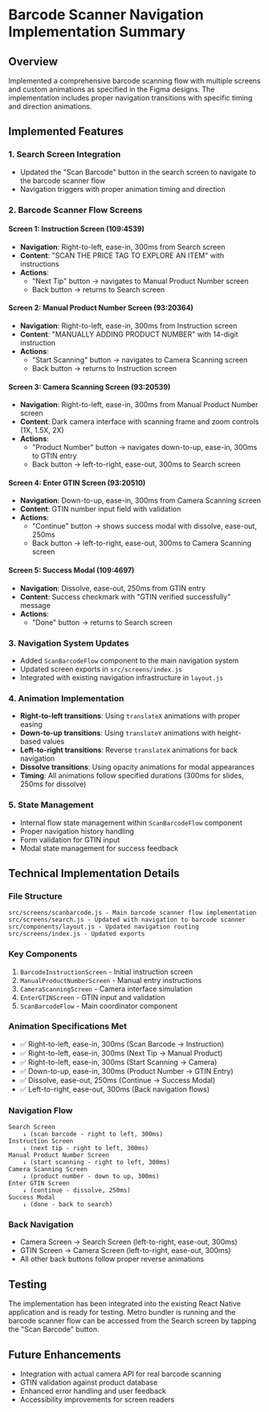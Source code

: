 # Barcode Scanner Navigation Implementation Summary

## Overview
Implemented a comprehensive barcode scanning flow with multiple screens and custom animations as specified in the Figma designs. The implementation includes proper navigation transitions with specific timing and direction animations.

## Implemented Features

### 1. **Search Screen Integration**
- Updated the "Scan Barcode" button in the search screen to navigate to the barcode scanner flow
- Navigation triggers with proper animation timing and direction

### 2. **Barcode Scanner Flow Screens**

#### **Screen 1: Instruction Screen (109:4539)**
- **Navigation**: Right-to-left, ease-in, 300ms from Search screen
- **Content**: "SCAN THE PRICE TAG TO EXPLORE AN ITEM" with instructions
- **Actions**: 
  - "Next Tip" button → navigates to Manual Product Number screen
  - Back button → returns to Search screen

#### **Screen 2: Manual Product Number Screen (93:20364)**
- **Navigation**: Right-to-left, ease-in, 300ms from Instruction screen
- **Content**: "MANUALLY ADDING PRODUCT NUMBER" with 14-digit instruction
- **Actions**:
  - "Start Scanning" button → navigates to Camera Scanning screen
  - Back button → returns to Instruction screen

#### **Screen 3: Camera Scanning Screen (93:20539)**
- **Navigation**: Right-to-left, ease-in, 300ms from Manual Product Number screen
- **Content**: Dark camera interface with scanning frame and zoom controls (1X, 1.5X, 2X)
- **Actions**:
  - "Product Number" button → navigates down-to-up, ease-in, 300ms to GTIN entry
  - Back button → left-to-right, ease-out, 300ms to Search screen

#### **Screen 4: Enter GTIN Screen (93:20510)**
- **Navigation**: Down-to-up, ease-in, 300ms from Camera Scanning screen
- **Content**: GTIN number input field with validation
- **Actions**:
  - "Continue" button → shows success modal with dissolve, ease-out, 250ms
  - Back button → left-to-right, ease-out, 300ms to Camera Scanning screen

#### **Screen 5: Success Modal (109:4697)**
- **Navigation**: Dissolve, ease-out, 250ms from GTIN entry
- **Content**: Success checkmark with "GTIN verified successfully" message
- **Actions**:
  - "Done" button → returns to Search screen

### 3. **Navigation System Updates**
- Added `ScanBarcodeFlow` component to the main navigation system
- Updated screen exports in `src/screens/index.js`
- Integrated with existing navigation infrastructure in `layout.js`

### 4. **Animation Implementation**
- **Right-to-left transitions**: Using `translateX` animations with proper easing
- **Down-to-up transitions**: Using `translateY` animations with height-based values
- **Left-to-right transitions**: Reverse `translateX` animations for back navigation
- **Dissolve transitions**: Using opacity animations for modal appearances
- **Timing**: All animations follow specified durations (300ms for slides, 250ms for dissolve)

### 5. **State Management**
- Internal flow state management within `ScanBarcodeFlow` component
- Proper navigation history handling
- Form validation for GTIN input
- Modal state management for success feedback

## Technical Implementation Details

### **File Structure**
```
src/screens/scanbarcode.js - Main barcode scanner flow implementation
src/screens/search.js - Updated with navigation to barcode scanner
src/components/layout.js - Updated navigation routing
src/screens/index.js - Updated exports
```

### **Key Components**
1. `BarcodeInstructionScreen` - Initial instruction screen
2. `ManualProductNumberScreen` - Manual entry instructions
3. `CameraScanningScreen` - Camera interface simulation
4. `EnterGTINScreen` - GTIN input and validation
5. `ScanBarcodeFlow` - Main coordinator component

### **Animation Specifications Met**
- ✅ Right-to-left, ease-in, 300ms (Scan Barcode → Instruction)
- ✅ Right-to-left, ease-in, 300ms (Next Tip → Manual Product)
- ✅ Right-to-left, ease-in, 300ms (Start Scanning → Camera)
- ✅ Down-to-up, ease-in, 300ms (Product Number → GTIN Entry)
- ✅ Dissolve, ease-out, 250ms (Continue → Success Modal)
- ✅ Left-to-right, ease-out, 300ms (Back navigation flows)

### **Navigation Flow**
```
Search Screen
    ↓ (scan barcode - right to left, 300ms)
Instruction Screen
    ↓ (next tip - right to left, 300ms)
Manual Product Number Screen
    ↓ (start scanning - right to left, 300ms)
Camera Scanning Screen
    ↓ (product number - down to up, 300ms)
Enter GTIN Screen
    ↓ (continue - dissolve, 250ms)
Success Modal
    ↓ (done - back to search)
```

### **Back Navigation**
- Camera Screen → Search Screen (left-to-right, ease-out, 300ms)
- GTIN Screen → Camera Screen (left-to-right, ease-out, 300ms)
- All other back buttons follow proper reverse animations

## Testing
The implementation has been integrated into the existing React Native application and is ready for testing. Metro bundler is running and the barcode scanner flow can be accessed from the Search screen by tapping the "Scan Barcode" button.

## Future Enhancements
- Integration with actual camera API for real barcode scanning
- GTIN validation against product database
- Enhanced error handling and user feedback
- Accessibility improvements for screen readers
